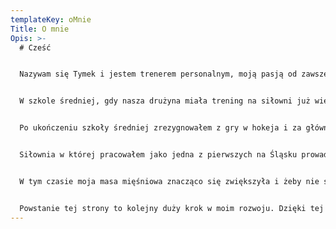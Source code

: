 ```yaml
---
templateKey: oMnie
Title: O mnie
Opis: >-
  # Cześć


  Nazywam się Tymek i jestem trenerem personalnym, moją pasją od zawsze był sport. Jako dziecko próbowałem różnych dyscyplin sportowych, jedną z nich był hokej na lodzie, z którym przygoda trwała prawie 10 lat! Oczywiście nie ograniczałem się jedynie do tego sportu, każda aktywność fizyczna sprawiała mi frajdę czy były to osiedlowe mecze w piłkę czy boksowanie worka w piwnicy kolegi. W wieku 12 lat po raz pierwszy udało mi się namówić rodziców aby kupili mi podstawowy sprzęt do ćwiczeń siłowych tak zwany atlas, składał się ze sztangi ławeczki i kilku talerzy obciążenia. Już rok później kupiłem sobie pierwszy karnet na siłownie, od tamtej pory po dziś dzień jestem zakochany w siłowni.


  W szkole średniej, gdy nasza drużyna miała trening na siłowni już większość z zawodników układało sobie trening z moją pomocą. Wtedy hokej już nie był dla mnie tak ważny jak siłownia, chłonąłem wiedzę jak gąbka obserwując najlepszych w tej dziedzinie jak i zagłębiając się w literaturę. Moja sylwetka, siła i wytrzymałość zaczął się wyróżniać co dawało mi jeszcze większy zastrzyk motywacji.


  Po ukończeniu szkoły średniej zrezygnowałem z gry w hokeja i za główny cel obrałem sobie połączenie życia zawodowego z pasją. Wybrałem się na uczelnie AWF w katowicach na kierunek aktywność fizyczna i żywienie, już wtedy dostałem pierwszą pracę weekendowa na siłowni, pracowałem na recepcji jak i pomagałem klientom, którzy byli ciekawi technik treningowych. Poznałem tam także znakomitych trenerów, od których bardzo dużo się dowiedziałem i znajomość z nimi po dziś dzień procentuje.


  Siłownia w której pracowałem jako jedna z pierwszych na Śląsku prowadziła treningi EMS(electro muscle stimulation), nowoczesny trening mało znany wśród ludzi lecz przynoszący super efekty zdrowotne jak i sylwetkowe. Szefowa siłowni, która także była trenerką EMSa, dała możliwość wyszkolenia mnie na właśnie trenera z pomocą elektrostymulacji. Na siłowni spędzam wiele godzin już nie tylko w weekendy, po jakimś czasie zostałem trenerem Emsa i prowadziłem personalne treningi pod prądem jak i klasyczne na siłowni.


  W tym czasie moja masa mięśniowa znacząco się zwiększyła i żeby nie stać się "sztywnym" zapisałem się do pobliskiego klubu zapaśniczego gdzie oprócz poprawienia znacząco sprawności poznałem wiele super technik treningu na wytrzymałość czy szybkość. Po jakimś czasie w moim życiu pojawiła się bardzo ważna osoba, dzięki której zmieniłem miejsce zamieszkania na Poznań. Przerwałem naukę na uczelni i wziąłem sprawy w swoje ręce, w stolicy wielkopolski trafiłem do Saturn fitness w którym pracuję do dziś jako trener. Moje  doświadczenie z dnia na dzień jest większe i dzięki pracy z ludźmi mam coraz więcej przemyśleń. 


  Powstanie tej strony to kolejny duży krok w moim rozwoju. Dzięki tej witrynie będę mógł się podzielić z znacznie wieksza iloscia osob moimi przemyśleniami i sposobami treningowymi jak i mentalnymi związanymi z treningiem. Także mam zamiar czegoś się nauczyć od osób ją odwiedzających co sprawi, że moje metody będą coraz bardziej skuteczne.
---
```

